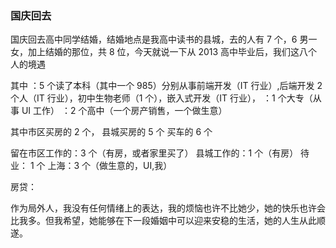 <!--
 * @Author: sunji 2025506282@qq.com
 * @Date: 2022-10-08 09:06:31
 * @LastEditors: sunji 2025506282@qq.com
 * @LastEditTime: 2022-10-09 17:27:34
 * @FilePath: \front-end\随记\国庆回去.md
 * @Description: 这是默认设置,请设置`customMade`, 打开koroFileHeader查看配置 进行设置: https://github.com/OBKoro1/koro1FileHeader/wiki/%E9%85%8D%E7%BD%AE
-->

### 国庆回去

国庆回去高中同学结婚，结婚地点是我高中读书的县城，去的人有 7 个，6 男一女，加上结婚的那位，共 8 位，今天就说一下从 2013 高中毕业后，我们这八个人的境遇

其中
：5 个读了本科（其中一个 985）分别从事前端开发（IT 行业）,后端开发 2 个人（IT 行业），初中生物老师（1 个），嵌入式开发（IT 行业），
：1 个大专（从事 UI 工作）
：2 个高中（一个房产销售，一个做生意）

其中市区买房的
2 个，
县城买房的
5 个
买车的
6 个

留在市区工作的：3 个（有房，或者家里买了）
县城工作的：1 个（有房）
待业： 1 个
上海：3 个（做生意的，UI,我）

房贷：

作为局外人，我没有任何情绪上的表达，我的烦恼也许不比她少，她的快乐也许会比我多。但我希望，她能够在下一段婚姻中可以迎来安稳的生活，她的人生从此顺遂。
